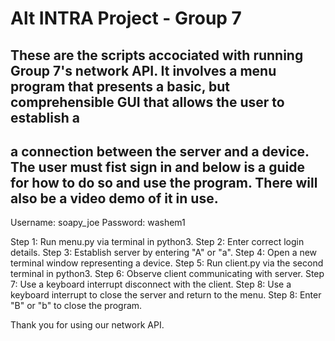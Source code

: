 # Alt INTRA Project - Group 7

## These are the scripts accociated with running Group 7's network API. It involves a menu program that presents a basic, but comprehensible GUI that allows the user to establish a
## a connection between the server and a device. The user must fist sign in and below is a guide for how to do so and use the program. There will also be a video demo of it in use.

Username: soapy_joe
Password: washem1

Step 1: Run menu.py via terminal in python3.
Step 2: Enter correct login details.
Step 3: Establish server by entering "A" or "a".
Step 4: Open a new terminal window representing a device.
Step 5: Run client.py via the second terminal in python3.
Step 6: Observe client communicating with server.
Step 7: Use a keyboard interrupt disconnect with the client.
Step 8: Use a keyboard interrupt to close the server and return to the menu.
Step 8: Enter "B" or "b" to close the program.

Thank you for using our network API.